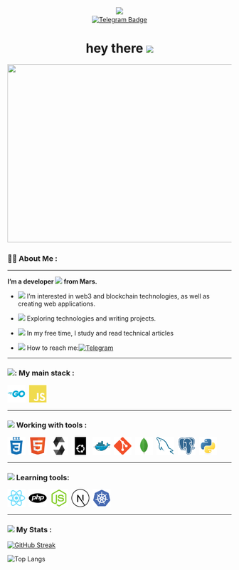 <div id="header" align="center">
  <img src="https://media.tenor.com/azZCJ2YpsGgAAAAi/programming.gif" width="160"/>
<a href="https://t.me/xqweens">
    <div id="badges">
  <img src="https://img.shields.io/badge/Telegram-blue?logo=telegram&logoColor=white" alt="Telegram Badge"/>
</div>
  </a>
  <h1>
  hey there
  <img src="https://media.giphy.com/media/hvRJCLFzcasrR4ia7z/giphy.gif" width="30px"/>
</h1>
  <div align="center">
  <img src="https://i.pinimg.com/originals/33/e2/eb/33e2eb013d11edd6b0b3f6fc284e82e8.gif" width="800" height="400"/>
</div>
</div>

### :man_technologist: About Me :
---
**I’m a developer <img src="https://media.giphy.com/media/MAcqfBGahLB7WYGeBZ/giphy.gif" width="35"> from Mars.**

- <img src="https://media.giphy.com/media/mlv2FZj2ZRrNLCIbG8/giphy.gif" width="28"> I’m interested in web3 and blockchain technologies, as well as creating web applications.

- <img src="https://media.giphy.com/media/gFK6scW91lwIA6vRXD/giphy.gif" width="28"> Exploring technologies and writing projects.

- <img src="https://media.giphy.com/media/Eb6Gch3Yn2C3aMhSEh/giphy.gif" width="28"> In my free time, I study and read technical articles

- <img src="https://media.giphy.com/media/v1.Y2lkPTc5MGI3NjExaGowejgxd2FoZmxtd2I1cmo4dXRidDI0aGMxOG1rNmtremU2c2tkdCZlcD12MV9zdGlja2Vyc19zZWFyY2gmY3Q9cw/SqeOkSnV9xMmmOylZ6/giphy.gif" width="45"> How to reach me:[![Telegram](https://img.shields.io/badge/-Telegtam-blue?style=flat&logo=Telegram&logoColor=white)](https://t.me/xqweens)

---

### <img src="https://media.giphy.com/media/v1.Y2lkPTc5MGI3NjExbm53cmhoNno3anAxa2VnNGkxNXBrZm9xOXk2dGg0bWJsb2dqM2JzYyZlcD12MV9zdGlja2Vyc19zZWFyY2gmY3Q9cw/jSKBmKkvo2dPQQtsR1/giphy.gif" width="55">: My main stack :
<div>
  <img src="https://github.com/devicons/devicon/blob/master/icons/go/go-original-wordmark.svg" title="Go" alt="Go" width="40" height="40"/>&nbsp;
  <img src="https://github.com/devicons/devicon/blob/master/icons/javascript/javascript-plain.svg" title="JavaScript" alt="JavaScript" width="40" height="40"/>&nbsp;
</div>

---

### <img src="https://media.giphy.com/media/Jt5njHmTD36Ho9fBbv/giphy.gif" width="28">  Working with tools :

<div>
   <img src="https://github.com/devicons/devicon/blob/master/icons/css3/css3-plain-wordmark.svg"  title="CSS3" alt="CSS" width="40" height="40"/>&nbsp;
  <img src="https://github.com/devicons/devicon/blob/master/icons/html5/html5-original.svg" title="HTML5" alt="HTML" width="40" height="40"/>&nbsp;
  <img src="https://github.com/devicons/devicon/blob/master/icons/solidity/solidity-original.svg" title="Solidity" alt="Solidity" width="40" height="40"/>&nbsp;
  <img src="https://github.com/devicons/devicon/blob/master/icons/ubuntu/ubuntu-plain.svg" title="Ubuntu" alt="Ubuntu" width="40" height="40"/>&nbsp;
  <img src="https://github.com/devicons/devicon/blob/master/icons/docker/docker-original.svg" title="Docker" alt="Docker" width="40" height="40"/>&nbsp;
  <img src="https://github.com/devicons/devicon/blob/master/icons/git/git-original.svg" title="Git" **alt="Git" width="40" height="40"/>&nbsp;
  <img src="https://github.com/devicons/devicon/blob/master/icons/mongodb/mongodb-original.svg" title="Mongodb" alt="Mongodb " width="40" height="40"/>&nbsp;
  <img src="https://github.com/devicons/devicon/blob/master/icons/mysql/mysql-plain.svg" title="MySQL"  alt="MySQL" width="40" height="40"/>&nbsp;
  <img src="https://github.com/devicons/devicon/blob/master/icons/postgresql/postgresql-plain.svg" title="Postgresql" alt="Postgresql" width="40" height="40"/>&nbsp;
  <img src="https://github.com/devicons/devicon/blob/master/icons/python/python-original.svg" title="Python"  alt="Python" width="40" height="40"/>&nbsp;
 

---

### <img src="https://media.giphy.com/media/71Zc3WucVlxJc74G3T/giphy.gif" width="28"> Learning tools:
<div>
    <img src="https://github.com/devicons/devicon/blob/master/icons/react/react-original.svg" title="React" alt="React" width="40" height="40"/>&nbsp;
    <img src="https://github.com/devicons/devicon/blob/master/icons/php/php-plain.svg" title="Php" alt="Php" width="40" height="40"/>&nbsp;
   <img src="https://github.com/devicons/devicon/blob/master/icons/nodejs/nodejs-plain.svg" title="NodeJS" alt="NodeJS" width="40" height="40"/>&nbsp;
  <img src="https://github.com/devicons/devicon/blob/master/icons/nextjs/nextjs-line.svg" title="Nextjs" alt="Nextjs" width="40" height="40"/>&nbsp;
  <img src="https://github.com/devicons/devicon/blob/master/icons/kubernetes/kubernetes-plain.svg" title="Kubernetes" alt="Kubernetes" width="40" height="40"/>&nbsp;
</div>
</div>

---

### <img src="https://media.giphy.com/media/RKTPZXCis6a9qxQeUs/giphy.gif" width="40"> My Stats :
[![GitHub Streak](http://github-readme-streak-stats.herokuapp.com?user=maksimUlitin&theme=react&mode=weekly&card_width=800)](https://git.io/streak-stats)

![Top Langs](https://github-readme-stats.vercel.app/api/top-langs/?username=maksimUlitin&layout=compact&theme=react&mode=weekly&card_width=500)


